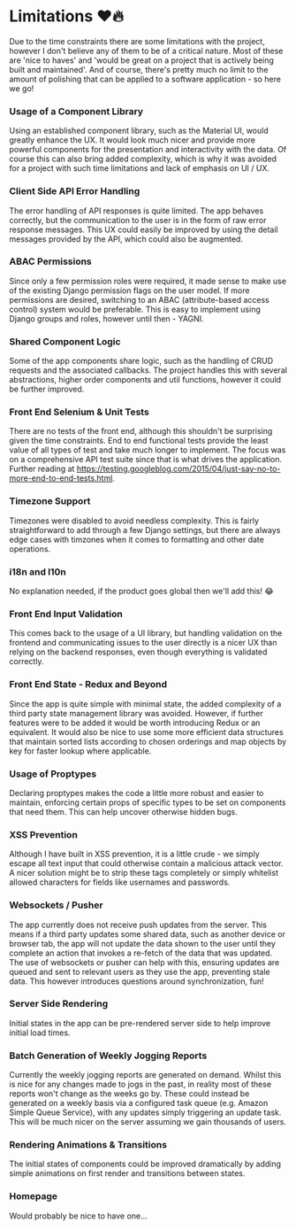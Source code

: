 # Limitations ❤️🔥

Due to the time constraints there are some limitations with the project, however I don't believe any of them to be of a critical nature. Most of these are 'nice to haves' and 'would be great on a project that is actively being built and maintained'. And of course, there's pretty much no limit to the amount of polishing that can be applied to a software application - so here we go!

### Usage of a Component Library

Using an established component library, such as the Material UI, would greatly enhance the UX. It would look much nicer and provide more powerful components for the presentation and interactivity with the data. Of course this can also bring added complexity, which is why it was avoided for a project with such time limitations and lack of emphasis on UI / UX.

### Client Side API Error Handling

The error handling of API responses is quite limited. The app behaves correctly, but the communication to the user is in the form of raw error response messages. This UX could easily be improved by using the detail messages provided by the API, which could also be augmented.

### ABAC Permissions

Since only a few permission roles were required, it made sense to make use of the existing Django permission flags on the user model. If more permissions are desired, switching to an ABAC (attribute-based access control) system would be preferable. This is easy to implement using Django groups and roles, however until then - YAGNI.

### Shared Component Logic

Some of the app components share logic, such as the handling of CRUD requests and the associated callbacks. The project handles this with several abstractions, higher order components and util functions, however it could be further improved.

### Front End Selenium & Unit Tests

There are no tests of the front end, although this shouldn't be surprising given the time constraints. End to end functional tests provide the least value of all types of test and take much longer to implement. The focus was on a comprehensive API test suite since that is what drives the application. Further reading at https://testing.googleblog.com/2015/04/just-say-no-to-more-end-to-end-tests.html.

### Timezone Support

Timezones were disabled to avoid needless complexity. This is fairly straightforward to add through a few Django settings, but there are always edge cases with timzones when it comes to formatting and other date operations.

### i18n and l10n

No explanation needed, if the product goes global then we'll add this! 😂

### Front End Input Validation

This comes back to the usage of a UI library, but handling validation on the frontend and communicating issues to the user directly is a nicer UX than relying on the backend responses, even though everything is validated correctly.

### Front End State - Redux and Beyond

Since the app is quite simple with minimal state, the added complexity of a third party state management library was avoided. However, if further features were to be added it would be worth introducing Redux or an equivalent. It would also be nice to use some more efficient data structures that maintain sorted lists according to chosen orderings and map objects by key for faster lookup where applicable.

### Usage of Proptypes

Declaring proptypes makes the code a little more robust and easier to maintain, enforcing certain props of specific types to be set on components that need them. This can help uncover otherwise hidden bugs.

### XSS Prevention

Although I have built in XSS prevention, it is a little crude - we simply escape all text input that could otherwise contain a malicious attack vector. A nicer solution might be to strip these tags completely or simply whitelist allowed characters for fields like usernames and passwords.

### Websockets / Pusher

The app currently does not receive push updates from the server. This means if a third party updates some shared data, such as another device or browser tab, the app will not update the data shown to the user until they complete an action that invokes a re-fetch of the data that was updated. The use of websockets or pusher can help with this, ensuring updates are queued and sent to relevant users as they use the app, preventing stale data. This however introduces questions around synchronization, fun!

### Server Side Rendering

Initial states in the app can be pre-rendered server side to help improve initial load times.

### Batch Generation of Weekly Jogging Reports

Currently the weekly jogging reports are generated on demand. Whilst this is nice for any changes made to jogs in the past, in reality most of these reports won't change as the weeks go by. These could instead be generated on a weekly basis via a configured task queue (e.g. Amazon Simple Queue Service), with any updates simply triggering an update task. This will be much nicer on the server assuming we gain thousands of users.

### Rendering Animations & Transitions

The initial states of components could be improved dramatically by adding simple animations on first render and transitions between states.

### Homepage

Would probably be nice to have one...

